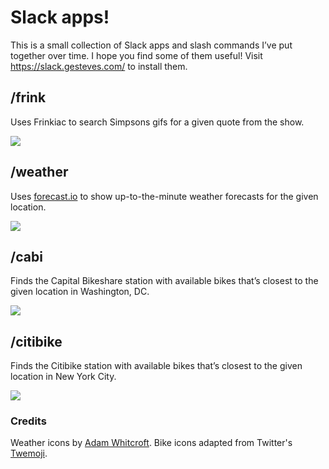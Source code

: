# Slack apps!

This is a small collection of Slack apps and slash commands I’ve put together over time. I hope you find some of them useful! Visit https://slack.gesteves.com/ to install them.

## /frink

Uses Frinkiac to search Simpsons gifs for a given quote from the show.

![](https://slackapps.herokuapp.com/assets/frink-29a8dfdc39552123be6ee32b9ac31981d22fe33e38bdfc3764af0e363ca0d13e.png)

## /weather

Uses [forecast.io](http://forecast.io/) to show up-to-the-minute weather forecasts for the given location.

![](https://slackapps.herokuapp.com/assets/weather-8f055ba80c34dd266838d257102751d503670e75f68d44c005bfdfcc30525a4c.png)

## /cabi

Finds the Capital Bikeshare station with available bikes that’s closest to the given location in Washington, DC.

![](https://slackapps.herokuapp.com/assets/cabi-adb6a1e1dff4a8349a8ed2be9d9cd98a655642c32f1674f3da11be48e6f2e0dc.png)

## /citibike

Finds the Citibike station with available bikes that’s closest to the given location in New York City.

![](https://slackapps.herokuapp.com/assets/citibike-c2baa3e3e2ef884511d0a031237b62f50a8a0dc60802ebc2bf13b686e3aa8d76.png)

### Credits

Weather icons by [Adam Whitcroft](http://adamwhitcroft.com/climacons/). Bike icons adapted from Twitter's [Twemoji](https://github.com/twitter/twemoji).
